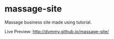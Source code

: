 # massage-site
Massage business site made using tutorial.

Live Preview: http://dvmmy.github.io/massage-site/
